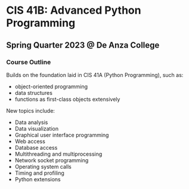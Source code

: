 # CIS 41B: Advanced Python Programming
## Spring Quarter 2023 @ De Anza College

### Course Outline
Builds on the foundation laid in CIS 41A (Python Programming), such as:
- object-oriented programming
- data structures
- functions as first-class objects extensively

New topics include:
- Data analysis
- Data visualization 
- Graphical user interface programming
- Web access
- Database access
- Multithreading and multiprocessing
- Network socket programming
- Operating system calls
- Timing and profiling
- Python extensions


